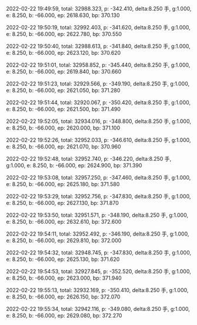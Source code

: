 2022-02-22 19:49:59, total: 32988.323, p: -342.410, delta:8.250 手, g:1.000, e: 8.250, b: -66.000, ep: 2618.630, bp: 370.130

2022-02-22 19:50:19, total: 32992.403, p: -341.620, delta:8.250 手, g:1.000, e: 8.250, b: -66.000, ep: 2622.780, bp: 370.550

2022-02-22 19:50:40, total: 32988.613, p: -341.840, delta:8.250 手, g:1.000, e: 8.250, b: -66.000, ep: 2623.120, bp: 370.620

2022-02-22 19:51:01, total: 32958.852, p: -345.440, delta:8.250 手, g:1.000, e: 8.250, b: -66.000, ep: 2619.840, bp: 370.660

2022-02-22 19:51:23, total: 32929.566, p: -349.190, delta:8.250 手, g:1.000, e: 8.250, b: -66.000, ep: 2621.050, bp: 371.280

2022-02-22 19:51:44, total: 32920.067, p: -350.420, delta:8.250 手, g:1.000, e: 8.250, b: -66.000, ep: 2621.500, bp: 371.490

2022-02-22 19:52:05, total: 32934.016, p: -348.800, delta:8.250 手, g:1.000, e: 8.250, b: -66.000, ep: 2620.000, bp: 371.100

2022-02-22 19:52:26, total: 32952.033, p: -346.610, delta:8.250 手, g:1.000, e: 8.250, b: -66.000, ep: 2621.070, bp: 370.960

2022-02-22 19:52:48, total: 32952.740, p: -346.220, delta:8.250 手, g:1.000, e: 8.250, b: -66.000, ep: 2624.900, bp: 371.390

2022-02-22 19:53:08, total: 32957.250, p: -347.460, delta:8.250 手, g:1.000, e: 8.250, b: -66.000, ep: 2625.180, bp: 371.580

2022-02-22 19:53:29, total: 32952.756, p: -347.830, delta:8.250 手, g:1.000, e: 8.250, b: -66.000, ep: 2627.130, bp: 371.870

2022-02-22 19:53:50, total: 32951.571, p: -348.190, delta:8.250 手, g:1.000, e: 8.250, b: -66.000, ep: 2632.610, bp: 372.600

2022-02-22 19:54:11, total: 32952.492, p: -346.190, delta:8.250 手, g:1.000, e: 8.250, b: -66.000, ep: 2629.810, bp: 372.000

2022-02-22 19:54:32, total: 32948.745, p: -347.830, delta:8.250 手, g:1.000, e: 8.250, b: -66.000, ep: 2625.130, bp: 371.620

2022-02-22 19:54:53, total: 32927.845, p: -352.520, delta:8.250 手, g:1.000, e: 8.250, b: -66.000, ep: 2623.000, bp: 371.940

2022-02-22 19:55:13, total: 32932.169, p: -350.410, delta:8.250 手, g:1.000, e: 8.250, b: -66.000, ep: 2626.150, bp: 372.070

2022-02-22 19:55:34, total: 32942.116, p: -349.080, delta:8.250 手, g:1.000, e: 8.250, b: -66.000, ep: 2629.080, bp: 372.270